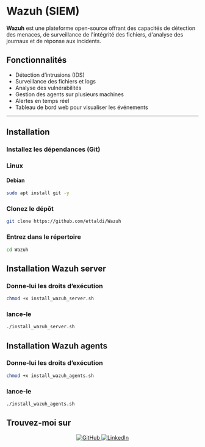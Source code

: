 # **Wazuh (SIEM)**



**Wazuh** est une plateforme open-source offrant des capacités de détection des menaces, de surveillance de l'intégrité des fichiers, d'analyse des journaux et de réponse aux incidents.

## **Fonctionnalités**

- Détection d’intrusions (IDS)
- Surveillance des fichiers et logs
- Analyse des vulnérabilités
- Gestion des agents sur plusieurs machines
- Alertes en temps réel
- Tableau de bord web pour visualiser les événements

---


## **Installation**

### **Installez les dépendances (Git)**

### **Linux**

#### Debian
```bash
sudo apt install git -y
```


### **Clonez le dépôt**
```bash
git clone https://github.com/ettaldi/Wazuh
```

### **Entrez dans le répertoire**
```bash
cd Wazuh
```


## **Installation Wazuh server**

### Donne-lui les droits d’exécution

```bash
chmod +x install_wazuh_server.sh
```

### lance-le
```bash
./install_wazuh_server.sh
```

## **Installation Wazuh agents**

### Donne-lui les droits d’exécution

```bash
chmod +x install_wazuh_agents.sh
```

### lance-le
```bash
./install_wazuh_agents.sh
```



## **Trouvez-moi sur**

<div align="center">
  <a href="https://github.com/ettaldi" target="_blank">
    <img src="https://img.shields.io/badge/GitHub-171515?style=for-the-badge&logo=github&logoColor=white" alt="GitHub" />
  </a>
  <a href="https://www.linkedin.com/in/mohamed-rayan-ettaldi-6b7501244/" target="_blank">
    <img src="https://img.shields.io/badge/LinkedIn-0A66C2?style=for-the-badge&logo=linkedin&logoColor=white" alt="LinkedIn" />
  </a>
</div>

